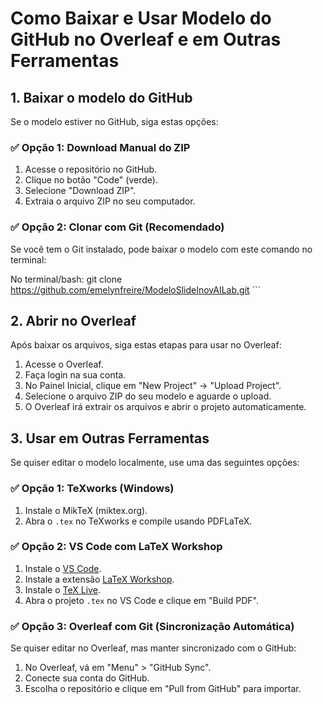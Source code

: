 # Como Baixar e Usar Modelo do GitHub no Overleaf e em Outras Ferramentas

## 1. Baixar o modelo do GitHub
Se o modelo estiver no GitHub, siga estas opções:

### ✅ Opção 1: Download Manual do ZIP
1. Acesse o repositório no GitHub.
2. Clique no botão "Code" (verde).
3. Selecione "Download ZIP".
4. Extraia o arquivo ZIP no seu computador.

### ✅ Opção 2: Clonar com Git (Recomendado)
Se você tem o Git instalado, pode baixar o modelo com este comando no terminal:

No terminal/bash:
git clone https://github.com/emelynfreire/ModeloSlideInovAILab.git ```

## 2. Abrir no Overleaf
Após baixar os arquivos, siga estas etapas para usar no Overleaf:

1. Acesse o Overleaf.
2. Faça login na sua conta.
3. No Painel Inicial, clique em "New Project" → "Upload Project".
4. Selecione o arquivo ZIP do seu modelo e aguarde o upload.
5. O Overleaf irá extrair os arquivos e abrir o projeto automaticamente.

## 3. Usar em Outras Ferramentas
Se quiser editar o modelo localmente, use uma das seguintes opções:

### ✅ Opção 1: TeXworks (Windows)
1. Instale o MikTeX (miktex.org).
2. Abra o `.tex` no TeXworks e compile usando PDFLaTeX.

### ✅ Opção 2: VS Code com LaTeX Workshop
1. Instale o [VS Code](https://code.visualstudio.com).
2. Instale a extensão [LaTeX Workshop](https://marketplace.visualstudio.com/items?itemName=James-Yu.latex-workshop).
3. Instale o [TeX Live](https://tug.org/texlive).
4. Abra o projeto `.tex` no VS Code e clique em "Build PDF".

### ✅ Opção 3: Overleaf com Git (Sincronização Automática)
Se quiser editar no Overleaf, mas manter sincronizado com o GitHub:

1. No Overleaf, vá em "Menu" > "GitHub Sync".
2. Conecte sua conta do GitHub.
3. Escolha o repositório e clique em "Pull from GitHub" para importar.
